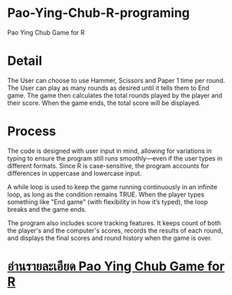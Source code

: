 # Pao-Ying-Chub-R-programing
Pao Ying Chub Game for R

# Detail
The User can choose to use Hammer, Scissors and Paper 1 time per round. The User can play as many rounds as desired until it tells them to End game. The game then calculates the total rounds played by the player and their score. When the game ends, the total score will be displayed.

# Process
The code is designed with user input in mind, allowing for variations in typing to ensure the program still runs smoothly—even if the user types in different formats. Since R is case-sensitive, the program accounts for differences in uppercase and lowercase input.

A while loop is used to keep the game running continuously in an infinite loop, as long as the condition remains TRUE. When the player types something like "End game" (with flexibility in how it’s typed), the loop breaks and the game ends.

The program also includes score tracking features. It keeps count of both the player's and the computer's scores, records the results of each round, and displays the final scores and round history when the game is over.

# [อ่านรายละเอียด Pao Ying Chub Game for R](https://glory-element-088.notion.site/HW-03-R-Programming-175dc1de480681b4847eefae3ebf1fc9)
